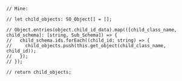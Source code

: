     // Mine:

    // let child_objects: SO_Object[] = [];

    // Object.entries(object.child_id_data).map(([child_class_name, child_schema]: [string, Sub_Schema]) => {
    //   child_schema.ids.forEach((child_id: string) => {
    //     child_objects.push(this.get_object(child_class_name, child_id));
    //   });
    // });

    // return child_objects;
